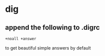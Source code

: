 # dig

## append the following to .digrc

```
+noall +answer
```

to get beautiful simple answers by default